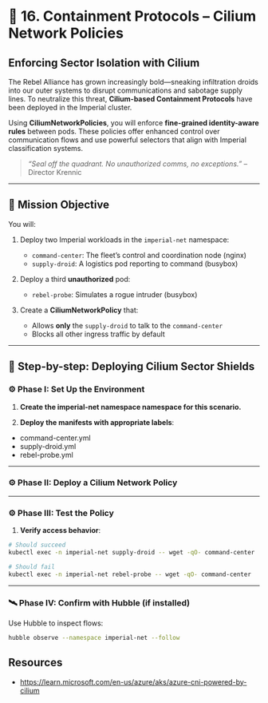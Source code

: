 # 🧬 16. Containment Protocols – Cilium Network Policies

## Enforcing Sector Isolation with Cilium

The Rebel Alliance has grown increasingly bold—sneaking infiltration droids into our outer systems to disrupt communications and sabotage supply lines. To neutralize this threat, **Cilium-based Containment Protocols** have been deployed in the Imperial cluster.

Using **CiliumNetworkPolicies**, you will enforce **fine-grained identity-aware rules** between pods. These policies offer enhanced control over communication flows and use powerful selectors that align with Imperial classification systems.

> *“Seal off the quadrant. No unauthorized comms, no exceptions.”* – Director Krennic

---

## 🎯 Mission Objective

You will:

1. Deploy two Imperial workloads in the `imperial-net` namespace:

   * `command-center`: The fleet’s control and coordination node (nginx)
   * `supply-droid`: A logistics pod reporting to command (busybox)
2. Deploy a third **unauthorized** pod:

   * `rebel-probe`: Simulates a rogue intruder (busybox)
3. Create a **CiliumNetworkPolicy** that:

   * Allows **only** the `supply-droid` to talk to the `command-center`
   * Blocks all other ingress traffic by default

---

## 🧭 Step-by-step: Deploying Cilium Sector Shields

### ⚙️ Phase I: Set Up the Environment

1. **Create the imperial-net namespace namespace for this scenario.**

2. **Deploy the manifests with appropriate labels**:

* command-center.yml
* supply-droid.yml
* rebel-probe.yml

---

### ⚙️ Phase II: Deploy a Cilium Network Policy

---

### ⚙️ Phase III: Test the Policy

1. **Verify access behavior**:

```bash
# Should succeed
kubectl exec -n imperial-net supply-droid -- wget -qO- command-center

# Should fail
kubectl exec -n imperial-net rebel-probe -- wget -qO- command-center
```

---

### 🛰️ Phase IV: Confirm with Hubble (if installed)

Use Hubble to inspect flows:

```bash
hubble observe --namespace imperial-net --follow
```

## Resources

* https://learn.microsoft.com/en-us/azure/aks/azure-cni-powered-by-cilium